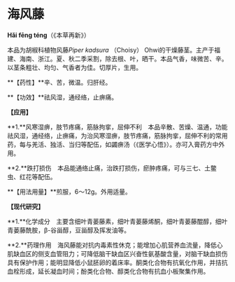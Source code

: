 # 海风藤

**Hǎi fēng téng**（《本草再新》）

本品为胡椒科植物风藤*Piper kadsura* （Choisy） Ohwi的干燥藤茎。主产于福建、海南、浙江。夏、秋二季采割，除去根、叶，晒干。本品气香，味微苦、辛。以茎条粗壮、均匀、气香者为佳。切厚片，生用。

**【药性】**辛、苦，微温。归肝经。

**【功效】**祛风湿，通经络，止痹痛。

**【应用】**

**1.**风寒湿痹，肢节疼痛，筋脉拘挛，屈伸不利　本品辛散、苦燥、温通，功能祛风湿，通经络，止痹痛，为治风寒湿痹，肢节疼痛，筋脉拘挛，屈伸不利的常用药，每与羌活、独活、当归等配伍，如蠲痹汤（《医学心悟》）。亦可入膏药方中外用。

**2.**跌打损伤　本品能通络止痛，治跌打损伤，瘀肿疼痛，可与三七、土鳖虫、红花等配伍。

**【用法用量】**煎服，6～12g。外用适量。

**【现代研究】**

**1.**化学成分　主要含细叶青蒌藤素，细叶青蒌藤烯酮，细叶青蒌藤醌醇，细叶青蒌藤酰胺，β-谷甾醇，豆甾醇及挥发油等。

**2.**药理作用　海风藤能对抗内毒素性休克；能增加心肌营养血流量，降低心肌缺血区的侧支血管阻力；可降低脑干缺血区兴奋性氨基酸含量，对脑干缺血损伤具有保护作用；能明显降低小鼠胚卵的着床率。酮类化合物有抗氧化作用，并拮抗血栓形成，延长凝血时间；酚类化合物、醇类化合物有抗血小板聚集作用。